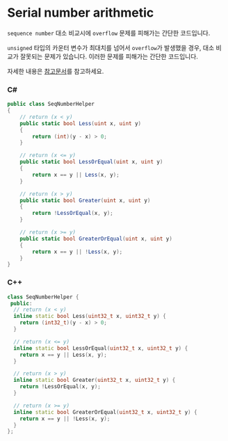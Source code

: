 # Serial number arithmetic

`sequence number` 대소 비교시에 `overflow` 문제를 피해가는 간단한 코드입니다.

`unsigned` 타입의 카운터 변수가 최대치를 넘어서 `overflow`가 발생했을 경우, 대소 비교가 잘못되는 문제가 있습니다. 이러한 문제를 피해가는 간단한 코드입니다.

자세한 내용은 [참고문서](https://en.wikipedia.org/wiki/Serial_number_arithmetic)를 참고하세요.

### C#

```csharp
public class SeqNumberHelper
{
    // return (x < y)
    public static bool Less(uint x, uint y)
    {
        return (int)(y - x) > 0;
    }

    // return (x <= y)
    public static bool LessOrEqual(uint x, uint y)
    {
        return x == y || Less(x, y);
    }

    // return (x > y)
    public static bool Greater(uint x, uint y)
    {
        return !LessOrEqual(x, y);
    }

    // return (x >= y)
    public static bool GreaterOrEqual(uint x, uint y)
    {
        return x == y || !Less(x, y);
    }
}
```

### C++

```cpp
class SeqNumberHelper {
 public:
  // return (x < y)
  inline static bool Less(uint32_t x, uint32_t y) {
    return (int32_t)(y - x) > 0;
  }

  // return (x <= y)
  inline static bool LessOrEqual(uint32_t x, uint32_t y) {
    return x == y || Less(x, y);
  }

  // return (x > y)
  inline static bool Greater(uint32_t x, uint32_t y) {
    return !LessOrEqual(x, y);
  }

  // return (x >= y)
  inline static bool GreaterOrEqual(uint32_t x, uint32_t y) {
    return x == y || !Less(x, y);
  }
};
```
